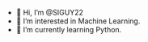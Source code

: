 - 👋 Hi, I’m @SIGUY22
- 👀 I’m interested in Machine Learning.
- 🌱 I’m currently learning Python.

     
<!---
SIGUY22/SIGUY22 is a ✨ special ✨ repository because its `README.md` (this file) appears on your GitHub profile.
You can click the Preview link to take a look at your changes.
--->
